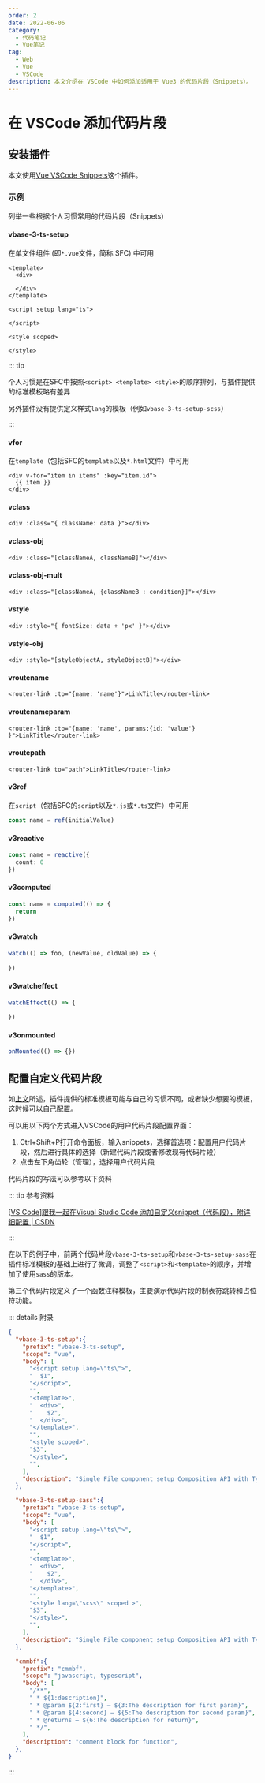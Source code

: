 ```yaml
---
order: 2
date: 2022-06-06
category:
  - 代码笔记
  - Vue笔记
tag:
  - Web
  - Vue
  - VSCode
description: 本文介绍在 VSCode 中如何添加适用于 Vue3 的代码片段（Snippets）。
---
```

# 在 VSCode 添加代码片段

## 安装插件

本文使用[Vue VSCode Snippets](https://marketplace.visualstudio.com/items?itemName=sdras.vue-vscode-snippets)这个插件。

### 示例

列举一些根据个人习惯常用的代码片段（Snippets）

#### vbase-3-ts-setup

在单文件组件 (即`*.vue`文件，简称 SFC) 中可用

```vue
<template>
  <div>

  </div>
</template>

<script setup lang="ts">

</script>

<style scoped>

</style>
```

::: tip

个人习惯是在SFC中按照`<script> <template> <style>`的顺序排列，与插件提供的标准模板略有差异

另外插件没有提供定义样式`lang`的模板（例如`vbase-3-ts-setup-scss`）

:::

#### vfor

在`template`（包括SFC的`template`以及`*.html`文件）中可用

```vue
<div v-for="item in items" :key="item.id">
  {{ item }}
</div>
```

#### vclass

```vue
<div :class="{ className: data }"></div>
```

#### vclass-obj

```vue
<div :class="[classNameA, classNameB]"></div>
```

#### vclass-obj-mult

```vue
<div :class="[classNameA, {classNameB : condition}]"></div>
```

#### vstyle

```vue
<div :style="{ fontSize: data + 'px' }"></div>
```

#### vstyle-obj

```vue
<div :style="[styleObjectA, styleObjectB]"></div>
```

#### vroutename

```vue
<router-link :to="{name: 'name'}">LinkTitle</router-link>
```

#### vroutenameparam

```vue
<router-link :to="{name: 'name', params:{id: 'value'} }">LinkTitle</router-link>
```

#### vroutepath

```vue
<router-link to="path">LinkTitle</router-link>
```

#### v3ref

在`script`（包括SFC的`script`以及`*.js`或`*.ts`文件）中可用

```typescript
const name = ref(initialValue)
```

#### v3reactive

```typescript
const name = reactive({
  count: 0
})
```

#### v3computed

```typescript
const name = computed(() => {
  return 
})
```

#### v3watch

```typescript
watch(() => foo, (newValue, oldValue) => {
  
})
```

#### v3watcheffect

```typescript
watchEffect(() => {
  
})
```

#### v3onmounted

```typescript
onMounted(() => {})
```

## 配置自定义代码片段

如[上文](#vbase-3-ts-setup)所述，插件提供的标准模板可能与自己的习惯不同，或者缺少想要的模板，这时候可以自己配置。

可以用以下两个方式进入VSCode的用户代码片段配置界面：

1. Ctrl+Shift+P打开命令面板，输入snippets，选择首选项：配置用户代码片段，然后进行具体的选择（新建代码片段或者修改现有代码片段）
2. 点击左下角齿轮（管理），选择用户代码片段

代码片段的写法可以参考以下资料

::: tip 参考资料

[[VS Code\]跟我一起在Visual Studio Code 添加自定义snippet（代码段），附详细配置 | CSDN](https://blog.csdn.net/maokelong95/article/details/54379046/)

:::

在以下的例子中，前两个代码片段`vbase-3-ts-setup`和`vbase-3-ts-setup-sass`在插件标准模板的基础上进行了微调，调整了`<script>`和`<template>`的顺序，并增加了使用`sass`的版本。

第三个代码片段定义了一个函数注释模板，主要演示代码片段的制表符跳转和占位符功能。

::: details 附录

```json
{
  "vbase-3-ts-setup":{
    "prefix": "vbase-3-ts-setup",
    "scope": "vue",
    "body": [
      "<script setup lang=\"ts\">",
      "  $1",
      "</script>",
      "",
      "<template>",
      "  <div>",
      "    $2",
      "  </div>",
      "</template>",
      "",
      "<style scoped>",
      "$3",
      "</style>",
      "",
    ],
    "description": "Single File component setup Composition API with Typescript",
  },

  "vbase-3-ts-setup-sass":{
    "prefix": "vbase-3-ts-setup",
    "scope": "vue",
    "body": [
      "<script setup lang=\"ts\">",
      "  $1",
      "</script>",
      "",
      "<template>",
      "  <div>",
      "    $2",
      "  </div>",
      "</template>",
      "",
      "<style lang=\"scss\" scoped >",
      "$3",
      "</style>",
      "",
    ],
    "description": "Single File component setup Composition API with Typescript and SASS",
  },

  "cmmbf":{
    "prefix": "cmmbf",
    "scope": "javascript, typescript",
    "body": [
      "/**",
      " * ${1:description}",
      " * @param ${2:first} — ${3:The description for first param}",
      " * @param ${4:second} — ${5:The description for second param}",
      " * @returns — ${6:The description for return}",
      " */",
    ],
    "description": "comment block for function",
  },
}
```

:::
